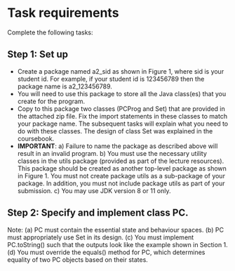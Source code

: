 # Task requirements
Complete the following tasks:
## Step 1: Set up
 - Create a package named a2_sid as shown in Figure 1, where sid is your student id. For example, if your student id is 123456789 then the package name is a2_123456789.
- You will need to use this package to store all the Java class(es) that you create for the program.
- Copy to this package two classes (PCProg and Set) that are provided in the attached zip file. Fix the import statements in these classes to match your package name. The subsequent tasks will explain what you need to do with these classes. The design of class Set was explained in the coursebook.
- **IMPORTANT**:
  a) Failure to name the package as described above will result in an invalid program.
  b) You must use the necessary utility classes in the utils package (provided as part of the lecture resources). This package should be created as another top-level        package as shown in Figure 1. You must not create package utils as a sub-package of your package. In addition, you must not include package utils as part of your      submission.
c) You may use JDK version 8 or 11 only.
## Step 2: Specify and implement class PC.
  Note:
    (a) PC must contain the essential state and behaviour spaces.
    (b) PC must appropriately use Set in its design.
    (c) You must implement PC.toString() such that the outputs look like the example shown in Section 1.
    (d) You must override the equals() method for PC, which determines equality of two PC objects based on their states.

